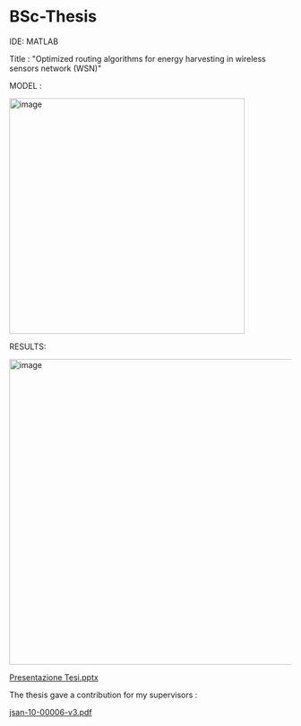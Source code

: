 # BSc-Thesis
IDE: MATLAB


Title : "Optimized routing algorithms for energy harvesting in wireless sensors network (WSN)"

MODEL : 


<img width="420" alt="image" src="https://github.com/EngAlessandroMaggi/BSc-Thesis/assets/134376453/036a5335-3f01-418c-a647-2cc3a02811e3">

RESULTS: 

<img width="545" alt="image" src="https://github.com/EngAlessandroMaggi/BSc-Thesis/assets/134376453/020889c6-b4d7-4491-bbb0-6cd8fee33184">



[Presentazione Tesi.pptx](https://github.com/EngAlessandroMaggi/BSc-Thesis/files/12111946/Presentazione.Tesi.pptx)


The thesis gave a contribution for my supervisors : 

[jsan-10-00006-v3.pdf](https://github.com/EngAlessandroMaggi/BSc-Thesis/files/12111944/jsan-10-00006-v3.pdf)

